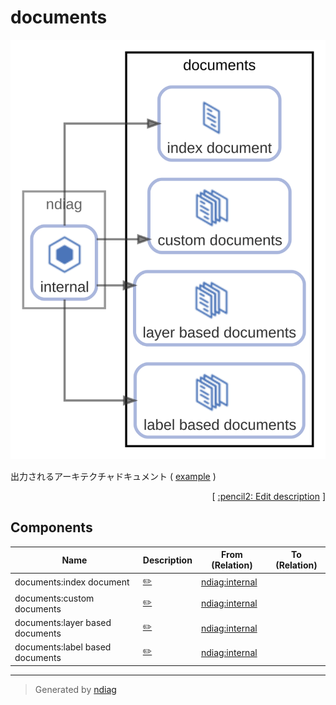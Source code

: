 # documents

![view](node-documents.svg)

出力されるアーキテクチャドキュメント ( [example](/example/output/README.md) )


<p align="right">
  [ <a href="../ndiag.descriptions.ja/_node-documents.md">:pencil2: Edit description</a> ]
</p>

## Components

| Name | Description | From (Relation) | To (Relation) |
| --- | --- | --- | --- |
| documents:index document |  <a href="../ndiag.descriptions.ja/_component-documents_index_document.md">:pencil2:</a> | [ndiag:internal](node-ndiag.md) |  |
| documents:custom documents |  <a href="../ndiag.descriptions.ja/_component-documents_custom_documents.md">:pencil2:</a> | [ndiag:internal](node-ndiag.md) |  |
| documents:layer based documents |  <a href="../ndiag.descriptions.ja/_component-documents_layer_based_documents.md">:pencil2:</a> | [ndiag:internal](node-ndiag.md) |  |
| documents:label based documents |  <a href="../ndiag.descriptions.ja/_component-documents_label_based_documents.md">:pencil2:</a> | [ndiag:internal](node-ndiag.md) |  |


---

> Generated by [ndiag](https://github.com/k1LoW/ndiag)
